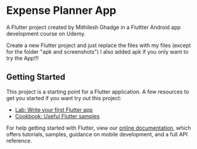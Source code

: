 # Expense Planner App

A Flutter project created by Mithilesh Ghadge in a Fluttter Android app development course on Udemy.

Create a new Flutter project and just replace the files with my files (except for the folder "apk and screenshots")
I also added apk if you only want to try the App!!!



## Getting Started
This project is a starting point for a Flutter application.
A few resources to get you started if you want try out this project:

- [Lab: Write your first Flutter app](https://flutter.dev/docs/get-started/codelab)
- [Cookbook: Useful Flutter samples](https://flutter.dev/docs/cookbook)

For help getting started with Flutter, view our
[online documentation](https://flutter.dev/docs), which offers tutorials,
samples, guidance on mobile development, and a full API reference.
